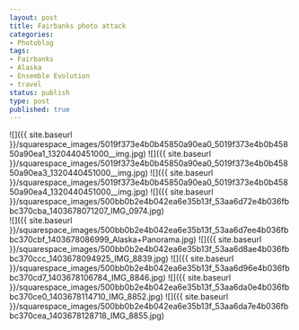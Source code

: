 ```yaml
---
layout: post
title: Fairbanks photo attack
categories:
- Photoblog
tags:
- Fairbanks
- Alaska
- Ensemble Evolution
- travel
status: publish
type: post
published: true
---
```


![]({{ site.baseurl }}/squarespace_images/5019f373e4b0b45850a90ea0_5019f373e4b0b45850a90ea1_1320440451000__img.jpg)
![]({{ site.baseurl }}/squarespace_images/5019f373e4b0b45850a90ea0_5019f373e4b0b45850a90ea3_1320440451000__img.jpg)
![]({{ site.baseurl }}/squarespace_images/5019f373e4b0b45850a90ea0_5019f373e4b0b45850a90ea4_1320440451000__img.jpg)
![]({{ site.baseurl }}/squarespace_images/500bb0b2e4b042ea6e35b13f_53aa6d72e4b036fbbc370cba_1403678071207_IMG_0974.jpg)   
![]({{ site.baseurl }}/squarespace_images/500bb0b2e4b042ea6e35b13f_53aa6d7ee4b036fbbc370cbf_1403678086999_Alaska+Panorama.jpg)
![]({{ site.baseurl }}/squarespace_images/500bb0b2e4b042ea6e35b13f_53aa6d8ae4b036fbbc370ccc_1403678094925_IMG_8839.jpg)
![]({{ site.baseurl }}/squarespace_images/500bb0b2e4b042ea6e35b13f_53aa6d96e4b036fbbc370cd7_1403678106784_IMG_8846.jpg)
![]({{ site.baseurl }}/squarespace_images/500bb0b2e4b042ea6e35b13f_53aa6da0e4b036fbbc370ce0_1403678114710_IMG_8852.jpg)
![]({{ site.baseurl }}/squarespace_images/500bb0b2e4b042ea6e35b13f_53aa6da7e4b036fbbc370cea_1403678128718_IMG_8855.jpg)
